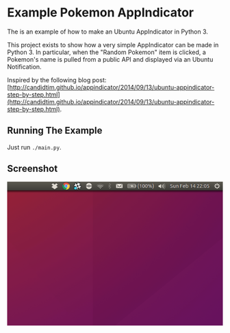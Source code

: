 # Example Pokemon AppIndicator
The is an example of how to make an Ubuntu AppIndicator in Python 3.

This project exists to show how a very simple AppIndicator can be made in 
Python 3. In particular, when the "Random Pokemon" item is clicked, a Pokemon's 
name is pulled from a public API and displayed via an Ubuntu Notification.

Inspired by the following blog post: [http://candidtim.github.io/appindicator/2014/09/13/ubuntu-appindicator-step-by-step.html](http://candidtim.github.io/appindicator/2014/09/13/ubuntu-appindicator-step-by-step.html).

## Running The Example
Just run `./main.py`.

## Screenshot
![Screenshot](pokeball-icon-appindicator.png?raw=true "Screenshot")
